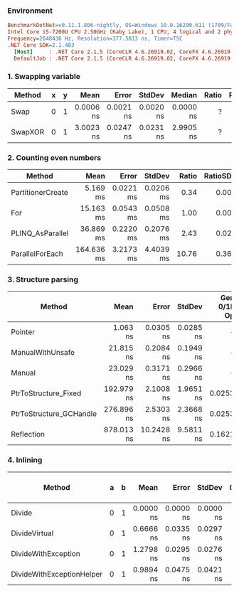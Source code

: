 ### Environment
``` ini
BenchmarkDotNet=v0.11.1.806-nightly, OS=Windows 10.0.16299.611 (1709/FallCreatorsUpdate/Redstone3)
Intel Core i5-7200U CPU 2.50GHz (Kaby Lake), 1 CPU, 4 logical and 2 physical cores
Frequency=2648436 Hz, Resolution=377.5813 ns, Timer=TSC
.NET Core SDK=2.1.403
  [Host]     : .NET Core 2.1.5 (CoreCLR 4.6.26919.02, CoreFX 4.6.26919.02), 64bit RyuJIT
  DefaultJob : .NET Core 2.1.5 (CoreCLR 4.6.26919.02, CoreFX 4.6.26919.02), 64bit RyuJIT
```

### 1. Swapping variable

|  Method | x | y |      Mean |     Error |    StdDev |    Median | Ratio | RatioSD |
|-------- |-- |-- |----------:|----------:|----------:|----------:|------:|--------:|
|    Swap | 0 | 1 | 0.0006 ns | 0.0021 ns | 0.0020 ns | 0.0000 ns |     ? |       ? |
| SwapXOR | 0 | 1 | 3.0023 ns | 0.0247 ns | 0.0231 ns | 2.9905 ns |     ? |       ? |

### 2. Counting even numbers
|            Method |       Mean |     Error |    StdDev | Ratio | RatioSD | BranchMispredictions/Op |
|------------------ |-----------:|----------:|----------:|------:|--------:|------------------------:|
| PartitionerCreate |   5.169 ms | 0.0221 ms | 0.0206 ms |  0.34 |    0.00 |                   1,799 |
|               For |  15.163 ms | 0.0543 ms | 0.0508 ms |  1.00 |    0.00 |                   1,227 |
|  PLINQ_AsParallel |  36.869 ms | 0.2220 ms | 0.2076 ms |  2.43 |    0.02 |                 102,521 |
|   ParallelForEach | 164.636 ms | 3.2173 ms | 4.4039 ms | 10.76 |    0.36 |                  65,087 |

### 3. Structure parsing

|                  Method |       Mean |      Error |    StdDev | Gen 0/1k Op | Gen 1/1k Op | Gen 2/1k Op | Allocated Memory/Op |
|------------------------ |-----------:|-----------:|----------:|------------:|------------:|------------:|--------------------:|
|                 Pointer |   1.063 ns |  0.0305 ns | 0.0285 ns |           - |           - |           - |                   - |
|        ManualWithUnsafe |  21.815 ns |  0.2084 ns | 0.1949 ns |           - |           - |           - |                   - |
|                  Manual |  23.029 ns |  0.3171 ns | 0.2966 ns |           - |           - |           - |                   - |
|    PtrToStructure_Fixed | 192.979 ns |  2.1008 ns | 1.9651 ns |      0.0253 |           - |           - |                40 B |
| PtrToStructure_GCHandle | 276.896 ns |  2.5303 ns | 2.3668 ns |      0.0253 |           - |           - |                40 B |
|              Reflection | 878.013 ns | 10.2428 ns | 9.5811 ns |      0.1621 |           - |           - |               256 B |

### 4. Inlining
|                    Method | a | b |      Mean |     Error |    StdDev | Gen 0/1k Op | Gen 1/1k Op | Gen 2/1k Op | Allocated Memory/Op |
|-------------------------- |-- |-- |----------:|----------:|----------:|------------:|------------:|------------:|--------------------:|
|                    Divide | 0 | 1 | 0.0000 ns | 0.0000 ns | 0.0000 ns |           - |           - |           - |                   - |
|             DivideVirtual | 0 | 1 | 0.6666 ns | 0.0335 ns | 0.0297 ns |           - |           - |           - |                   - |
|       DivideWithException | 0 | 1 | 1.2798 ns | 0.0295 ns | 0.0276 ns |           - |           - |           - |                   - |
| DivideWithExceptionHelper | 0 | 1 | 0.9894 ns | 0.0475 ns | 0.0421 ns |           - |           - |           - |                   - |
